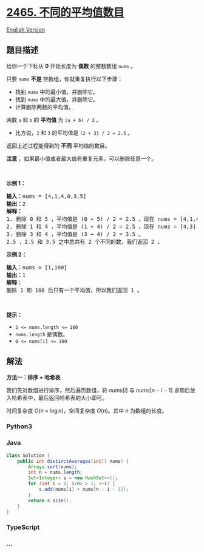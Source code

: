 # [2465. 不同的平均值数目](https://leetcode.cn/problems/number-of-distinct-averages)

[English Version](/solution/2400-2499/2465.Number%20of%20Distinct%20Averages/README_EN.md)

## 题目描述

<!-- 这里写题目描述 -->

<p>给你一个下标从 <strong>0</strong>&nbsp;开始长度为 <strong>偶数</strong>&nbsp;的整数数组&nbsp;<code>nums</code>&nbsp;。</p>

<p>只要&nbsp;<code>nums</code> <strong>不是</strong>&nbsp;空数组，你就重复执行以下步骤：</p>

<ul>
	<li>找到&nbsp;<code>nums</code>&nbsp;中的最小值，并删除它。</li>
	<li>找到&nbsp;<code>nums</code>&nbsp;中的最大值，并删除它。</li>
	<li>计算删除两数的平均值。</li>
</ul>

<p>两数 <code>a</code>&nbsp;和 <code>b</code>&nbsp;的 <strong>平均值</strong>&nbsp;为&nbsp;<code>(a + b) / 2</code>&nbsp;。</p>

<ul>
	<li>比方说，<code>2</code>&nbsp;和&nbsp;<code>3</code>&nbsp;的平均值是&nbsp;<code>(2 + 3) / 2 = 2.5</code>&nbsp;。</li>
</ul>

<p>返回上述过程能得到的 <strong>不同</strong>&nbsp;平均值的数目。</p>

<p><strong>注意</strong>&nbsp;，如果最小值或者最大值有重复元素，可以删除任意一个。</p>

<p>&nbsp;</p>

<p><strong>示例 1：</strong></p>

<pre><b>输入：</b>nums = [4,1,4,0,3,5]
<b>输出：</b>2
<strong>解释：</strong>
1. 删除 0 和 5 ，平均值是 (0 + 5) / 2 = 2.5 ，现在 nums = [4,1,4,3] 。
2. 删除 1 和 4 ，平均值是 (1 + 4) / 2 = 2.5 ，现在 nums = [4,3] 。
3. 删除 3 和 4 ，平均值是 (3 + 4) / 2 = 3.5 。
2.5 ，2.5 和 3.5 之中总共有 2 个不同的数，我们返回 2 。
</pre>

<p><strong>示例 2：</strong></p>

<pre><b>输入：</b>nums = [1,100]
<b>输出：</b>1
<strong>解释：</strong>
删除 1 和 100 后只有一个平均值，所以我们返回 1 。
</pre>

<p>&nbsp;</p>

<p><strong>提示：</strong></p>

<ul>
	<li><code>2 &lt;= nums.length &lt;= 100</code></li>
	<li><code>nums.length</code>&nbsp;是偶数。</li>
	<li><code>0 &lt;= nums[i] &lt;= 100</code></li>
</ul>

## 解法

<!-- 这里可写通用的实现逻辑 -->

**方法一：排序 + 哈希表**

我们先对数组进行排序，然后遍历数组，将 $nums[i]$ 与 $nums[n-i-1]$ 求和后放入哈希表中，最后返回哈希表的大小即可。

时间复杂度 $O(n\times \log n)$，空间复杂度 $O(n)$。其中 $n$ 为数组的长度。

<!-- tabs:start -->

### **Python3**

<!-- 这里可写当前语言的特殊实现逻辑 -->



### **Java**

<!-- 这里可写当前语言的特殊实现逻辑 -->

```java
class Solution {
    public int distinctAverages(int[] nums) {
        Arrays.sort(nums);
        int n = nums.length;
        Set<Integer> s = new HashSet<>();
        for (int i = 0; i<n> > 1; ++i) {
            s.add(nums[i] + nums[n - i - 1]);
        }
        return s.size();
    }
}
```









### **TypeScript**



### **...**

```

```


